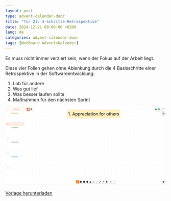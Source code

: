 ```yaml
---
layout: post
type: advent-calendar-door
title: "Tür 21: 4-Schritte-Retrospektive"
date: 2024-12-21 00:00:00 +0200
lang: de
categories: advent-calendar-door
tags: [NeoBoard Adventskalender]
---
```


Es muss nicht immer verziert sein, wenn der Fokus auf der Arbeit liegt.

Diese vier Folien gehen ohne Ablenkung durch die 4 Basisschritte einer Retrospektive in der Softwareentwicklung:

1. Lob für andere
2. Was gut lief
3. Was besser laufen sollte
4. Maßnahmen für den nächsten Sprint

![](./preview.png)

[Vorlage herunterladen](./4-step-retrospective.nwb)
